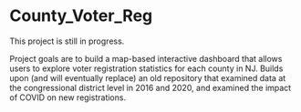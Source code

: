 # County_Voter_Reg
This project is still in progress.

Project goals are to build a map-based interactive dashboard that allows users to explore voter registration statistics for each county in NJ. Builds upon (and will eventually replace) an old repository that examined data at the congressional district level in 2016 and 2020, and examined the impact of COVID on new registrations.


